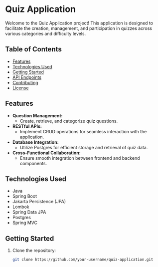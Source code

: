 # Quiz Application

Welcome to the Quiz Application project! This application is designed to facilitate the creation, management, and participation in quizzes across various categories and difficulty levels.

## Table of Contents
- [Features](#features)
- [Technologies Used](#technologies-used)
- [Getting Started](#getting-started)
- [API Endpoints](#api-endpoints)
- [Contributing](#contributing)
- [License](#license)

## Features

- **Question Management:**
  - Create, retrieve, and categorize quiz questions.
- **RESTful APIs:**
  - Implement CRUD operations for seamless interaction with the application.
- **Database Integration:**
  - Utilize Postgres for efficient storage and retrieval of quiz data.
- **Cross-Functional Collaboration:**
  - Ensure smooth integration between frontend and backend components.

## Technologies Used

- Java
- Spring Boot
- Jakarta Persistence (JPA)
- Lombok
- Spring Data JPA
- Postgres
- Spring MVC

## Getting Started

1. Clone the repository:
   ```bash
   git clone https://github.com/your-username/quiz-application.git

